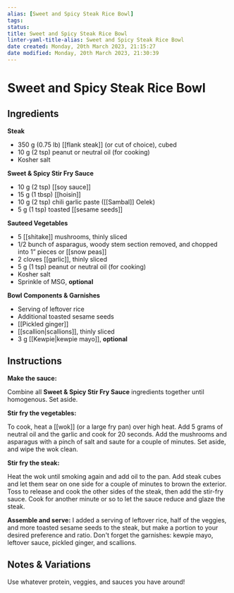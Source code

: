 ```yaml
---
alias: [Sweet and Spicy Steak Rice Bowl]
tags: 
status:
title: Sweet and Spicy Steak Rice Bowl
linter-yaml-title-alias: Sweet and Spicy Steak Rice Bowl
date created: Monday, 20th March 2023, 21:15:27
date modified: Monday, 20th March 2023, 21:30:39
---
```


# Sweet and Spicy Steak Rice Bowl

## Ingredients

**Steak**

- 350 g (0.75 lb) [[flank steak]] (or cut of choice), cubed
- 10 g (2 tsp) peanut or neutral oil (for cooking)
- Kosher salt

**Sweet & Spicy Stir Fry Sauce**

- 10 g (2 tsp) [[soy sauce]]
- 15 g (1 tbsp) [[hoisin]]
- 10 g (2 tsp) chili garlic paste ([[Sambal]] Oelek)
- 5 g (1 tsp) toasted [[sesame seeds]]

**Sauteed Vegetables**

- 5 [[shitake]] mushrooms, thinly sliced
- 1/2 bunch of asparagus, woody stem section removed, and chopped into 1” pieces or [[snow peas]]
- 2 cloves [[garlic]], thinly sliced
- 5 g (1 tsp) peanut or neutral oil (for cooking)
- Kosher salt
- Sprinkle of MSG, **optional**

**Bowl Components & Garnishes**

- Serving of leftover rice
- Additional toasted sesame seeds
- [[Pickled ginger]]
- [[scallion|scallions]], thinly sliced
- 3 g [[Kewpie|kewpie mayo]], **optional**

## Instructions

**Make the sauce:**

Combine all **Sweet & Spicy Stir Fry Sauce** ingredients together until homogenous. Set aside.

**Stir fry the vegetables:**

To cook, heat a [[wok]] (or a large fry pan) over high heat. Add 5 grams of neutral oil and the garlic and cook for 20 seconds. Add the mushrooms and asparagus with a pinch of salt and saute for a couple of minutes. Set aside, and wipe the wok clean.

**Stir fry the steak:**

Heat the wok until smoking again and add oil to the pan. Add steak cubes and let them sear on one side for a couple of minutes to brown the exterior. Toss to release and cook the other sides of the steak, then add the stir-fry sauce. Cook for another minute or so to let the sauce reduce and glaze the steak.

**Assemble and serve:** I added a serving of leftover rice, half of the veggies, and more toasted sesame seeds to the steak, but make a portion to your desired preference and ratio. Don't forget the garnishes: kewpie mayo, leftover sauce, pickled ginger, and scallions.

## Notes & Variations

Use whatever protein, veggies, and sauces you have around!